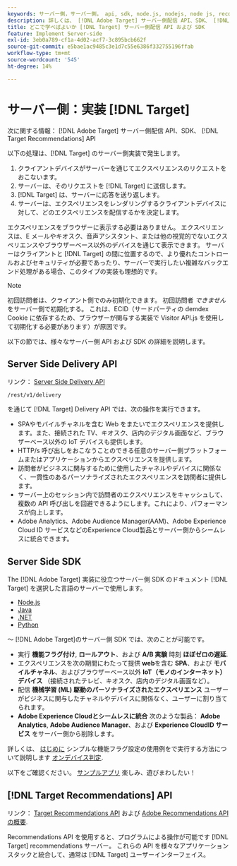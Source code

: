 ```yaml
---
keywords: サーバー側，サーバー側， api, sdk, node.js, nodejs, node js, recommendations api, api, api，サーバー側 1
description: 詳しくは、 [!DNL Adobe Target] サーバー側配信 API、SDK、 [!DNL Target Recommendations] API
title: どこで学べばよいか [!DNL Target] サーバー側配信 API および SDK
feature: Implement Server-side
exl-id: 3eb0a789-cf1a-4d02-acf7-3c895bcb662f
source-git-commit: e5bae1ac9485c3e1d7c55e6386f332755196ffab
workflow-type: tm+mt
source-wordcount: '545'
ht-degree: 14%

---
```


# サーバー側：実装 [!DNL Target]

次に関する情報： [!DNL Adobe Target] サーバー側配信 API、SDK、 [!DNL Target Recommendations] API

以下の処理は、[!DNL Target] のサーバー側実装で発生します。

1. クライアントデバイスがサーバーを通じてエクスペリエンスのリクエストをおこないます。
1. サーバーは、そのリクエストを [!DNL Target] に送信します。
1. [!DNL Target] は、サーバーに応答を送り返します。
1. サーバーは、エクスペリエンスをレンダリングするクライアントデバイスに対して、どのエクスペリエンスを配信するかを決定します。

エクスペリエンスをブラウザーに表示する必要はありません。 エクスペリエンスは、E メールやキオスク、音声アシスタント、または他の視覚的でないエクスペリエンスやブラウザーベース以外のデバイスを通じて表示できます。 サーバーはクライアントと [!DNL Target] の間に位置するので、より優れたコントロールおよびセキュリティが必要であったり、サーバーで実行したい複雑なバックエンド処理がある場合、このタイプの実装も理想的です。

>[!NOTE]
>
>初回訪問者は、クライアント側でのみ初期化できます。 初回訪問者 *できません* をサーバー側で初期化する。 これは、ECID（サードパーティの demdex Cookie に依存するため、ブラウザーが関与する実装で Visitor API.js を使用して初期化する必要があります）が原因です。

以下の節では、様々なサーバー側 API および SDK の詳細を説明します。

## Server Side Delivery API

リンク： [Server Side Delivery API](/help/dev/implement/delivery-api/overview.md)

`/rest/v1/delivery`

を通じて [!DNL Target] Delivery API では、次の操作を実行できます。

* SPAやモバイルチャネルを含む Web をまたいでエクスペリエンスを提供します。また、接続された TV、キオスク、店内のデジタル画面など、ブラウザーベース以外の IoT デバイスも提供します。
* HTTP/s 呼び出しをおこなうことのできる任意のサーバー側プラットフォームまたはアプリケーションからエクスペリエンスを提供します。
* 訪問者がビジネスに関与するために使用したチャネルやデバイスに関係なく、一貫性のあるパーソナライズされたエクスペリエンスを訪問者に提供します。
* サーバー上のセッション内で訪問者のエクスペリエンスをキャッシュして、複数の API 呼び出しを回避できるようにします。これにより、パフォーマンスが向上します。
* Adobe Analytics、Adobe Audience Manager(AAM)、Adobe Experience Cloud ID サービスなどのExperience Cloud製品とサーバー側からシームレスに統合できます。

## Server Side SDK

The [!DNL Adobe Target] 実装に役立つサーバー側 SDK のドキュメント [!DNL Target] を選択した言語のサーバーで使用します。

* [Node.js](node-js/overview.md)
* [Java](java/overview.md)
* [.NET](net/overview.md)
* [Python](python/overview.md)

～ [!DNL Adobe Target]のサーバー側 SDK では、次のことが可能です。

* 実行 **機能フラグ付け**, **ロールアウト**、および **A/B 実験** 時刻 **ほぼゼロの遅延**.
* エクスペリエンスを次の期間にわたって提供 **web**&#x200B;を含む **SPA**、および **モバイルチャネル**、およびブラウザーベース以外 **IoT（モノのインターネット）デバイス** （接続されたテレビ、キオスク、店内のデジタル画面など）。
* 配信 **機械学習 (ML) 駆動のパーソナライズされたエクスペリエンス** ユーザーがビジネスに関与したチャネルやデバイスに関係なく、ユーザーに割り当てられます。
* **Adobe Experience Cloudとシームレスに統合** 次のような製品： **Adobe Analytics**, **Adobe Audience Manager**、および **Experience CloudID サービス** をサーバー側から削除します。

詳しくは、 [はじめに](sdk-guides/getting-started/getting-started.md) シンプルな機能フラグ設定の使用例をで実行する方法について説明します [オンデバイス判定](sdk-guides/on-device-decisioning/overview.md).

以下をご確認ください。 [サンプルアプリ](sdk-guides/sample-apps/sample-apps.md) 楽しみ、遊びまわしたい！

## [!DNL Target Recommendations] API

リンク： [Target Recommendations API](https://developers.adobetarget.com/api/recommendations) および [Adobe Recommendations API の概要](../../before-administer/recs-api/overview.md).

Recommendations API を使用すると、プログラムによる操作が可能です [!DNL Target] recommendations サーバー。 これらの API を様々なアプリケーションスタックと統合して、通常は [!DNL Target] ユーザーインターフェイス。
